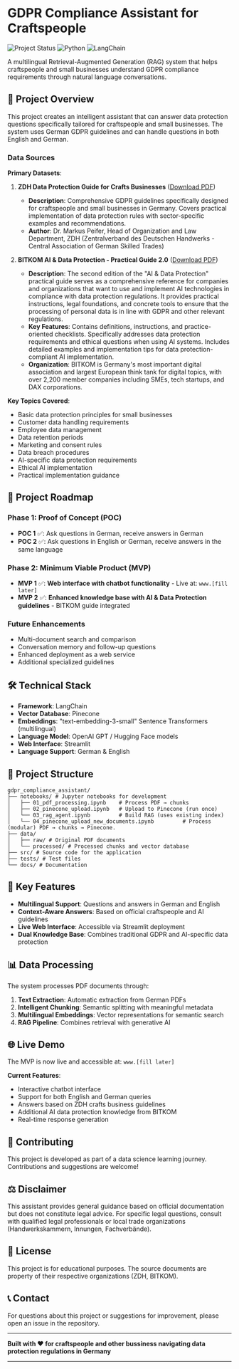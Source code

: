 # GDPR Compliance Assistant for Craftspeople

![Project Status](https://img.shields.io/badge/Status-POC%201-blue)
![Python](https://img.shields.io/badge/Python-3.8%2B-green)
![LangChain](https://img.shields.io/badge/LangChain-0.2.12-orange)

A multilingual Retrieval-Augmented Generation (RAG) system that helps craftspeople and small businesses understand GDPR compliance requirements through natural language conversations.

## 📖 Project Overview

This project creates an intelligent assistant that can answer data protection questions specifically tailored for craftspeople and small businesses. The system uses German GDPR guidelines and can handle questions in both English and German.

### Data Sources

**Primary Datasets**:

1. **ZDH Data Protection Guide for Crafts Businesses** ([Download PDF](https://www.zdh.de/ueber-uns/fachbereich-organisation-und-recht/datenschutz/datenschutz-fuer-handwerksbetriebe/))
   - **Description**: Comprehensive GDPR guidelines specifically designed for craftspeople and small businesses in Germany. Covers practical implementation of data protection rules with sector-specific examples and recommendations.
   - **Author**: Dr. Markus Peifer, Head of Organization and Law Department, ZDH (Zentralverband des Deutschen Handwerks - Central Association of German Skilled Trades)

2. **BITKOM AI & Data Protection - Practical Guide 2.0** ([Download PDF](https://www.bitkom.org/Bitkom/Publikationen/KI-Datenschutz-Praxisleitfaden))
   - **Description**: The second edition of the "AI & Data Protection" practical guide serves as a comprehensive reference for companies and organizations that want to use and implement AI technologies in compliance with data protection regulations. It provides practical instructions, legal foundations, and concrete tools to ensure that the processing of personal data is in line with GDPR and other relevant regulations.
   - **Key Features**: Contains definitions, instructions, and practice-oriented checklists. Specifically addresses data protection requirements and ethical questions when using AI systems. Includes detailed examples and implementation tips for data protection-compliant AI implementation.
   - **Organization**: BITKOM is Germany's most important digital association and largest European think tank for digital topics, with over 2,200 member companies including SMEs, tech startups, and DAX corporations.

**Key Topics Covered**:
- Basic data protection principles for small businesses
- Customer data handling requirements
- Employee data management
- Data retention periods
- Marketing and consent rules
- Data breach procedures
- AI-specific data protection requirements
- Ethical AI implementation
- Practical implementation guidance

## 🚀 Project Roadmap

### Phase 1: Proof of Concept (POC)
- **POC 1** ✅: Ask questions in German, receive answers in German
- **POC 2** ✅: Ask questions in English or German, receive answers in the same language

### Phase 2: Minimum Viable Product (MVP)
- **MVP 1** ✅: **Web interface with chatbot functionality** - Live at: `www.[fill later]`
- **MVP 2** ✅: **Enhanced knowledge base with AI & Data Protection guidelines** - BITKOM guide integrated

### Future Enhancements
- Multi-document search and comparison
- Conversation memory and follow-up questions
- Enhanced deployment as a web service
- Additional specialized guidelines

## 🛠️ Technical Stack

- **Framework**: LangChain
- **Vector Database**: Pinecone
- **Embeddings**: "text-embedding-3-small" Sentence Transformers (multilingual)
- **Language Model**: OpenAI GPT / Hugging Face models
- **Web Interface**: Streamlit
- **Language Support**: German & English

## 📁 Project Structure

```
gdpr_compliance_assistant/
├── notebooks/ # Jupyter notebooks for development
│   ├── 01_pdf_processing.ipynb    # Process PDF → chunks
│   ├── 02_pinecone_upload.ipynb   # Upload to Pinecone (run once)
│   └── 03_rag_agent.ipynb         # Build RAG (uses existing index)
│   └── 04_pinecone_upload_new_documents.ipynb         # Process (modular) PDF → chunks → Pinecone.
├── data/
│   ├── raw/ # Original PDF documents
│   └── processed/ # Processed chunks and vector database
├── src/ # Source code for the application
├── tests/ # Test files
└── docs/ # Documentation
```

## 🎯 Key Features

- **Multilingual Support**: Questions and answers in German and English
- **Context-Aware Answers**: Based on official craftspeople and AI guidelines
- **Live Web Interface**: Accessible via Streamlit deployment
- **Dual Knowledge Base**: Combines traditional GDPR and AI-specific data protection

## 📊 Data Processing

The system processes PDF documents through:
1. **Text Extraction**: Automatic extraction from German PDFs
2. **Intelligent Chunking**: Semantic splitting with meaningful metadata
3. **Multilingual Embeddings**: Vector representations for semantic search
4. **RAG Pipeline**: Combines retrieval with generative AI

## 🌐 Live Demo

The MVP is now live and accessible at: `www.[fill later]`

**Current Features**:
- Interactive chatbot interface
- Support for both English and German queries
- Answers based on ZDH crafts business guidelines
- Additional AI data protection knowledge from BITKOM
- Real-time response generation

## 🤝 Contributing

This project is developed as part of a data science learning journey. Contributions and suggestions are welcome!

## ⚖️ Disclaimer

This assistant provides general guidance based on official documentation but does not constitute legal advice. For specific legal questions, consult with qualified legal professionals or local trade organizations (Handwerkskammern, Innungen, Fachverbände).

## 📄 License

This project is for educational purposes. The source documents are property of their respective organizations (ZDH, BITKOM).

## 📞 Contact

For questions about this project or suggestions for improvement, please open an issue in the repository.

---

**Built with ❤️ for craftspeople and other bussiness navigating data protection regulations in Germany**


------------------
